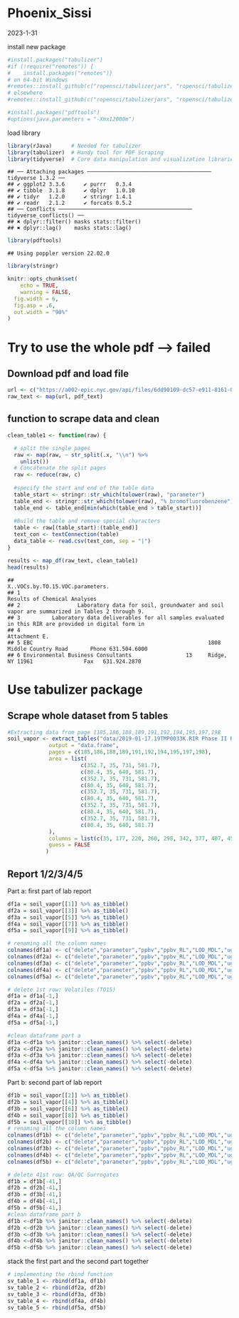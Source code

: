 Phoenix_Sissi
================
2023-1-31

install new package

``` r
#install.packages("tabulizer")
#if (!require("remotes")) {
#    install.packages("remotes")}
# on 64-bit Windows
#remotes::install_github(c("ropensci/tabulizerjars", "ropensci/tabulizer"), INSTALL_opts = "--no-multiarch")
# elsewhere
#remotes::install_github(c("ropensci/tabulizerjars", "ropensci/tabulizer"))

#install.packages("pdftools")
#options(java.parameters = "-Xmx12000m")
```

load library

``` r
library(rJava)      # Needed for tabulizer
library(tabulizer)  # Handy tool for PDF Scraping
library(tidyverse)  # Core data manipulation and visualization libraries
```

    ## ── Attaching packages ─────────────────────────────────────── tidyverse 1.3.2 ──
    ## ✔ ggplot2 3.3.6      ✔ purrr   0.3.4 
    ## ✔ tibble  3.1.8      ✔ dplyr   1.0.10
    ## ✔ tidyr   1.2.0      ✔ stringr 1.4.1 
    ## ✔ readr   2.1.2      ✔ forcats 0.5.2 
    ## ── Conflicts ────────────────────────────────────────── tidyverse_conflicts() ──
    ## ✖ dplyr::filter() masks stats::filter()
    ## ✖ dplyr::lag()    masks stats::lag()

``` r
library(pdftools)
```

    ## Using poppler version 22.02.0

``` r
library(stringr)

knitr::opts_chunk$set(
    echo = TRUE,
    warning = FALSE,
  fig.width = 6,
  fig.asp = .6,
  out.width = "90%"
)
```

# Try to use the whole pdf –\> failed

## Download pdf and load file

``` r
url <- c("https://a002-epic.nyc.gov/api/files/6dd90109-dc57-e911-8161-005056b05749/download")
raw_text <- map(url, pdf_text)
```

## function to scrape data and clean

``` r
clean_table1 <- function(raw) {

  # split the single pages
  raw <- map(raw, ~ str_split(.x, "\\n") %>% 
    unlist())
  # Concatenate the split pages
  raw <- reduce(raw, c)
  
  #specify the start and end of the table data
  table_start <- stringr::str_which(tolower(raw), "parameter")
  table_end <- stringr::str_which(tolower(raw), "% bromofluorobenzene")
  table_end <- table_end[min(which(table_end > table_start))]
  
  #Build the table and remove special characters
  table <- raw[(table_start):(table_end)]
  text_con <- textConnection(table)
  data_table <- read.csv(text_con, sep = "|")
}

results <- map_df(raw_text, clean_table1)
head(results)
```

    ##                                                                              X..VOCs.by.TO.15.VOC.parameters.
    ## 1                                                                                Results of Chemical Analyses
    ## 2                  Laboratory data for soil, groundwater and soil vapor are summarized in Tables 2 through 9.
    ## 3          Laboratory data deliverables for all samples evaluated in this RIR are provided in digital form in
    ## 4                                                                                               Attachment E.
    ## 5 EBC                                                       1808 Middle Country Road       Phone 631.504.6000
    ## 6 Environmental Business Consultants                 13     Ridge, NY 11961                Fax   631.924.2870

# Use tabulizer package

## Scrape whole dataset from 5 tables

``` r
#Extracting data from page 1185,186,188,189,191,192,194,195,197,198
soil_vapor <- extract_tables("data/2019-01-17.19TMP0033K.RIR Phase II Report.Revised 19TMP0033K.RIR Phase II Report - EBC V2.pdf.1.pdf",
             output = "data.frame",
             pages = c(185,186,188,189,191,192,194,195,197,198), 
             area = list(
                       c(352.7, 35, 731, 581.7), 
                       c(80.4, 35, 640, 581.7),
                       c(352.7, 35, 731, 581.7), 
                       c(80.4, 35, 640, 581.7),
                       c(352.7, 35, 731, 581.7), 
                       c(80.4, 35, 640, 581.7),
                       c(352.7, 35, 731, 581.7), 
                       c(80.4, 35, 640, 581.7),
                       c(352.7, 35, 731, 581.7), 
                       c(80.4, 35, 640, 581.7)                       
             ), 
             columns = list(c(35, 177, 220, 260, 298, 342, 377, 407, 458, 506, 550, 581.7)),
             guess = FALSE
            )
```

## Report 1/2/3/4/5

Part a: first part of lab report

``` r
df1a = soil_vapor[[1]] %>% as_tibble()
df2a = soil_vapor[[3]] %>% as_tibble()
df3a = soil_vapor[[5]] %>% as_tibble()
df4a = soil_vapor[[7]] %>% as_tibble()
df5a = soil_vapor[[9]] %>% as_tibble()

# renaming all the column names
colnames(df1a) <- c("delete","parameter","ppbv","ppbv_RL","LOD_MDL","ug_m3","ug_m3_RL","LOD_MDL","date","by","dilution","not_certified")
colnames(df2a) <- c("delete","parameter","ppbv","ppbv_RL","LOD_MDL","ug_m3","ug_m3_RL","LOD_MDL","date","by","dilution","not_certified")
colnames(df3a) <- c("delete","parameter","ppbv","ppbv_RL","LOD_MDL","ug_m3","ug_m3_RL","LOD_MDL","date","by","dilution","not_certified")
colnames(df4a) <- c("delete","parameter","ppbv","ppbv_RL","LOD_MDL","ug_m3","ug_m3_RL","LOD_MDL","date","by","dilution","not_certified")
colnames(df5a) <- c("delete","parameter","ppbv","ppbv_RL","LOD_MDL","ug_m3","ug_m3_RL","LOD_MDL","date","by","dilution","not_certified")

# delete 1st row: Volatiles (TO15)
df1a = df1a[-1,]
df2a = df2a[-1,]
df3a = df3a[-1,]
df4a = df4a[-1,]
df5a = df5a[-1,]

#clean dataframe part a
df1a <-df1a %>% janitor::clean_names() %>% select(-delete) 
df2a <-df2a %>% janitor::clean_names() %>% select(-delete) 
df3a <-df3a %>% janitor::clean_names() %>% select(-delete) 
df4a <-df4a %>% janitor::clean_names() %>% select(-delete) 
df5a <-df5a %>% janitor::clean_names() %>% select(-delete) 
```

Part b: second part of lab report

``` r
df1b = soil_vapor[[2]] %>% as_tibble()
df2b = soil_vapor[[4]] %>% as_tibble()
df3b = soil_vapor[[6]] %>% as_tibble()
df4b = soil_vapor[[8]] %>% as_tibble()
df5b = soil_vapor[[10]] %>% as_tibble()
# renaming all the column names 
colnames(df1b) <- c("delete","parameter","ppbv","ppbv_RL","LOD_MDL","ug_m3","ug_m3_RL","LOD_MDL","date","by","dilution","not_certified")
colnames(df2b) <- c("delete","parameter","ppbv","ppbv_RL","LOD_MDL","ug_m3","ug_m3_RL","LOD_MDL","date","by","dilution","not_certified")
colnames(df3b) <- c("delete","parameter","ppbv","ppbv_RL","LOD_MDL","ug_m3","ug_m3_RL","LOD_MDL","date","by","dilution","not_certified")
colnames(df4b) <- c("delete","parameter","ppbv","ppbv_RL","LOD_MDL","ug_m3","ug_m3_RL","LOD_MDL","date","by","dilution","not_certified")
colnames(df5b) <- c("delete","parameter","ppbv","ppbv_RL","LOD_MDL","ug_m3","ug_m3_RL","LOD_MDL","date","by","dilution","not_certified")

# delete 41st row: QA/QC Surrogates
df1b = df1b[-41,]
df2b = df2b[-41,]
df3b = df3b[-41,]
df4b = df4b[-41,]
df5b = df5b[-41,]
#clean dataframe part b
df1b <-df1b %>% janitor::clean_names() %>% select(-delete) 
df2b <-df2b %>% janitor::clean_names() %>% select(-delete) 
df3b <-df3b %>% janitor::clean_names() %>% select(-delete) 
df4b <-df4b %>% janitor::clean_names() %>% select(-delete) 
df5b <-df5b %>% janitor::clean_names() %>% select(-delete)   
```

stack the first part and the second part together

``` r
# implementing the rbind function
sv_table_1 <- rbind(df1a, df1b)
sv_table_2 <- rbind(df2a, df2b)
sv_table_3 <- rbind(df3a, df3b)
sv_table_4 <- rbind(df4a, df4b)
sv_table_5 <- rbind(df5a, df5b)
```
